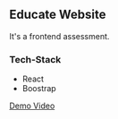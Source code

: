 ## Educate Website

It's a frontend assessment.

### Tech-Stack
- React
- Boostrap

[Demo Video](https://github.com/Pauloper1/Educate/assets/88343134/3b371993-3520-4f35-b119-bf1dca8ea532)